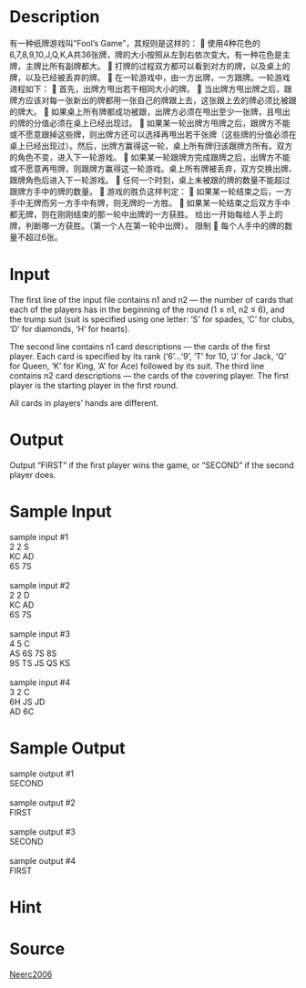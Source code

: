 
# Description

<div class="content">有一种纸牌游戏叫”Fool’s Game”，其规则是这样的：
	使用4种花色的6,7,8,9,10,J,Q,K,A共36张牌，牌的大小按照从左到右依次变大。有一种花色是主牌，主牌比所有副牌都大。
	打牌的过程双方都可以看到对方的牌，以及桌上的牌，以及已经被丢弃的牌。
	在一轮游戏中，由一方出牌，一方跟牌。一轮游戏进程如下：
	首先，出牌方甩出若干相同大小的牌。
	当出牌方甩出牌之后，跟牌方应该对每一张新出的牌都用一张自己的牌跟上去，这张跟上去的牌必须比被跟的牌大。
	如果桌上所有牌都成功被跟，出牌方必须在甩出至少一张牌，且甩出的牌的分值必须在桌上已经出现过。
	如果某一轮出牌方甩牌之后，跟牌方不能或不愿意跟掉这些牌，则出牌方还可以选择再甩出若干张牌（这些牌的分值必须在桌上已经出现过）。然后，出牌方赢得这一轮，桌上所有牌归该跟牌方所有。双方的角色不变，进入下一轮游戏。
	如果某一轮跟牌方完成跟牌之后，出牌方不能或不愿意再甩牌，则跟牌方赢得这一轮游戏。桌上所有牌被丢弃，双方交换出牌、跟牌角色后进入下一轮游戏。
	任何一个时刻，桌上未被跟的牌的数量不能超过跟牌方手中的牌的数量。
	游戏的胜负这样判定：
	如果某一轮结束之后，一方手中无牌而另一方手中有牌，则无牌的一方胜。
	如果某一轮结束之后双方手中都无牌，则在刚刚结束的那一轮中出牌的一方获胜。
给出一开始每给人手上的牌，判断哪一方获胜。（第一个人在第一轮中出牌）。
限制
	每个人手中的牌的数量不超过6张。
</div>

# Input

<div class="content">The first line of the input file contains n1 and n2 — the number of cards that each of the players has in the beginning of the round (1 ≤ n1, n2 ≤ 6), and the trump suit (suit is specified using one letter: ‘S’ for spades, ‘C’ for clubs, ‘D’ for diamonds, ‘H’ for hearts).

The second line contains n1 card descriptions — the cards of the first player. Each card is specified by its rank (‘6’…‘9’, ‘T’ for 10, ‘J’ for Jack, ‘Q’ for Queen, ‘K’ for King, ‘A’ for Ace) followed by its suit. The third line contains n2 card descriptions — the cards of the covering player. The first player is the starting player in the first round.

All cards in players’ hands are different.

</div>

# Output

<div class="content">Output “FIRST” if the first player wins the game, or “SECOND” if the second player does.

</div>

# Sample Input

<div class="content"><span class="sampledata">sample input #1<br/>
2 2 S<br/>
KC AD<br/>
6S 7S<br/>
<br/>
sample input #2<br/>
2 2 D<br/>
KC AD<br/>
6S 7S<br/>
<br/>
sample input #3<br/>
4 5 C<br/>
AS 6S 7S 8S<br/>
9S TS JS QS KS<br/>
<br/>
sample input #4<br/>
3 2 C<br/>
6H JS JD<br/>
AD 6C<br/>
</span></div>

# Sample Output

<div class="content"><span class="sampledata">sample output #1<br/>
SECOND<br/>
<br/>
sample output #2<br/>
FIRST<br/>
<br/>
sample output #3<br/>
SECOND<br/>
<br/>
sample output #4<br/>
FIRST<br/>
</span></div>

# Hint

<div class="content"><p></p></div>

# Source

<div class="content"><p><a href="problemset.php?search=Neerc2006">Neerc2006</a></p></div>

